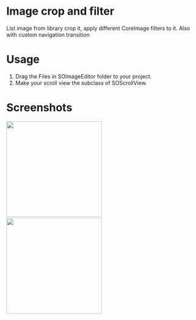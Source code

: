 # Image crop and filter
List image from library crop it, apply different CoreImage filters to it. Also with custom navigation transition
# Usage
1. Drag the Files in SOImageEditor folder to your project.
2. Make your scroll view the subclass of SOScrollView.

# Screenshots
<img src="http://imgh.us/Simulator_Screen_Shot_20-Mar-2017,_1.47.39_PM.png" width="250"></a>&nbsp;&nbsp;&nbsp;&nbsp;&nbsp;<img src="http://imgh.us/Simulator_Screen_Shot_20-Mar-2017,_1.47.47_PM.png" width="250"></a>

